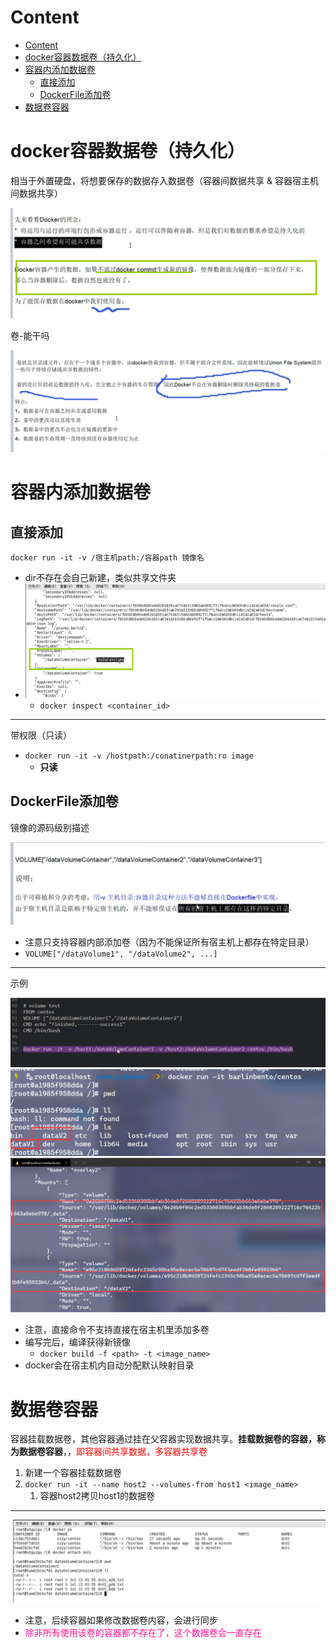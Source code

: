 # Content

* [Content](#content)
* [docker容器数据卷（持久化）](#docker容器数据卷持久化)
* [容器内添加数据卷](#容器内添加数据卷)
  * [直接添加](#直接添加)
  * [DockerFile添加卷](#dockerfile添加卷)
* [数据卷容器](#数据卷容器)

# docker容器数据卷（持久化）

相当于外置硬盘，将想要保存的数据存入数据卷（容器间数据共享 & 容器宿主机间数据共享）

![](/static/2021-07-04-15-35-57.png)

卷-能干吗

![](/static/2021-07-04-15-44-43.png)

# 容器内添加数据卷

## 直接添加

`docker run -it -v /宿主机path:/容器path 镜像名`

* dir不存在会自己新建，类似共享文件夹
* ![](/static/2021-07-04-15-55-25.png)
  * `docker inspect <container_id>`

---

带权限（只读）

* `docker run -it -v /hostpath:/conatinerpath:ro image`
  * **只读**

## DockerFile添加卷

镜像的源码级别描述

![](/static/2021-07-04-16-13-36.png)

* 注意只支持容器内部添加卷（因为不能保证所有宿主机上都存在特定目录）
* `VOLUME["/dataVolume1", "/dataVolume2", ...]`

---

示例

![](/static/2021-07-04-16-18-55.png)
![](/static/2021-07-04-16-24-28.png)
![](/static/2021-07-04-16-27-06.png)

* 注意，直接命令不支持直接在宿主机里添加多卷
* 编写完后，编译获得新镜像
  * `docker build -f <path> -t <image_name>`
* docker会在宿主机内自动分配默认映射目录

# 数据卷容器

容器挂载数据卷，其他容器通过挂在父容器实现数据共享。**挂载数据卷的容器，称为数据卷容器**，，<font color="red">即容器间共享数据，多容器共享卷</font>

1. 新建一个容器挂载数据卷
2. `docker run -it --name host2 --volumes-from host1 <image_name>`
   1. 容器host2拷贝host1的数据卷

---

![](/static/2021-07-04-16-38-31.png)

* 注意，后续容器如果修改数据卷内容，会进行同步
* <font color="deeppink">除非所有使用该卷的容器都不存在了，这个数据卷会一直存在</font>